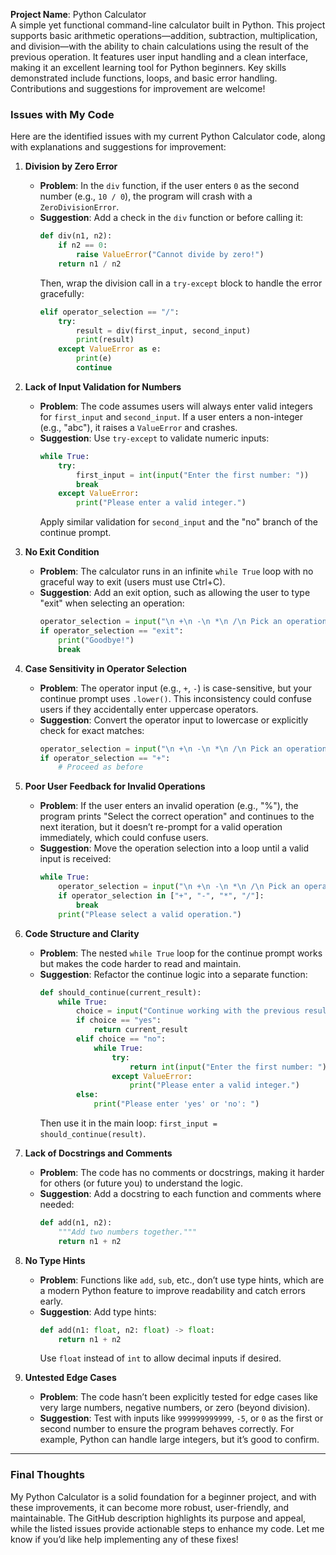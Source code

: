 **Project Name**: Python Calculator  
A simple yet functional command-line calculator built in Python. This project supports basic arithmetic operations—addition, subtraction, multiplication, and division—with the ability to chain calculations using the result of the previous operation. It features user input handling and a clean interface, making it an excellent learning tool for Python beginners. Key skills demonstrated include functions, loops, and basic error handling. Contributions and suggestions for improvement are welcome!

### Issues with My Code

Here are the identified issues with my current Python Calculator code, along with explanations and suggestions for improvement:

1. **Division by Zero Error**  
   - **Problem**: In the `div` function, if the user enters `0` as the second number (e.g., `10 / 0`), the program will crash with a `ZeroDivisionError`.
   - **Suggestion**: Add a check in the `div` function or before calling it:
     ```python
     def div(n1, n2):
         if n2 == 0:
             raise ValueError("Cannot divide by zero!")
         return n1 / n2
     ```
     Then, wrap the division call in a `try-except` block to handle the error gracefully:
     ```python
     elif operator_selection == "/":
         try:
             result = div(first_input, second_input)
             print(result)
         except ValueError as e:
             print(e)
             continue
     ```

2. **Lack of Input Validation for Numbers**  
   - **Problem**: The code assumes users will always enter valid integers for `first_input` and `second_input`. If a user enters a non-integer (e.g., "abc"), it raises a `ValueError` and crashes.
   - **Suggestion**: Use `try-except` to validate numeric inputs:
     ```python
     while True:
         try:
             first_input = int(input("Enter the first number: "))
             break
         except ValueError:
             print("Please enter a valid integer.")
     ```
     Apply similar validation for `second_input` and the "no" branch of the continue prompt.

3. **No Exit Condition**  
   - **Problem**: The calculator runs in an infinite `while True` loop with no graceful way to exit (users must use Ctrl+C).
   - **Suggestion**: Add an exit option, such as allowing the user to type "exit" when selecting an operation:
     ```python
     operator_selection = input("\n +\n -\n *\n /\n Pick an operation (or 'exit' to quit): \n")
     if operator_selection == "exit":
         print("Goodbye!")
         break
     ```

4. **Case Sensitivity in Operator Selection**  
   - **Problem**: The operator input (e.g., `+`, `-`) is case-sensitive, but your continue prompt uses `.lower()`. This inconsistency could confuse users if they accidentally enter uppercase operators.
   - **Suggestion**: Convert the operator input to lowercase or explicitly check for exact matches:
     ```python
     operator_selection = input("\n +\n -\n *\n /\n Pick an operation: \n").lower()
     if operator_selection == "+":
         # Proceed as before
     ```

5. **Poor User Feedback for Invalid Operations**  
   - **Problem**: If the user enters an invalid operation (e.g., "%"), the program prints "Select the correct operation" and continues to the next iteration, but it doesn’t re-prompt for a valid operation immediately, which could confuse users.
   - **Suggestion**: Move the operation selection into a loop until a valid input is received:
     ```python
     while True:
         operator_selection = input("\n +\n -\n *\n /\n Pick an operation: \n")
         if operator_selection in ["+", "-", "*", "/"]:
             break
         print("Please select a valid operation.")
     ```

6. **Code Structure and Clarity**  
   - **Problem**: The nested `while True` loop for the continue prompt works but makes the code harder to read and maintain.
   - **Suggestion**: Refactor the continue logic into a separate function:
     ```python
     def should_continue(current_result):
         while True:
             choice = input("Continue working with the previous result (yes or no): ").lower()
             if choice == "yes":
                 return current_result
             elif choice == "no":
                 while True:
                     try:
                         return int(input("Enter the first number: "))
                     except ValueError:
                         print("Please enter a valid integer.")
             else:
                 print("Please enter 'yes' or 'no': ")
     ```
     Then use it in the main loop: `first_input = should_continue(result)`.

7. **Lack of Docstrings and Comments**  
   - **Problem**: The code has no comments or docstrings, making it harder for others (or future you) to understand the logic.
   - **Suggestion**: Add a docstring to each function and comments where needed:
     ```python
     def add(n1, n2):
         """Add two numbers together."""
         return n1 + n2
     ```

8. **No Type Hints**  
   - **Problem**: Functions like `add`, `sub`, etc., don’t use type hints, which are a modern Python feature to improve readability and catch errors early.
   - **Suggestion**: Add type hints:
     ```python
     def add(n1: float, n2: float) -> float:
         return n1 + n2
     ```
     Use `float` instead of `int` to allow decimal inputs if desired.

9. **Untested Edge Cases**  
    - **Problem**: The code hasn’t been explicitly tested for edge cases like very large numbers, negative numbers, or zero (beyond division).
    - **Suggestion**: Test with inputs like `999999999999`, `-5`, or `0` as the first or second number to ensure the program behaves correctly. For example, Python can handle large integers, but it’s good to confirm.

---

### Final Thoughts

My Python Calculator is a solid foundation for a beginner project, and with these improvements, it can become more robust, user-friendly, and maintainable. The GitHub description highlights its purpose and appeal, while the listed issues provide actionable steps to enhance my code. Let me know if you’d like help implementing any of these fixes!
